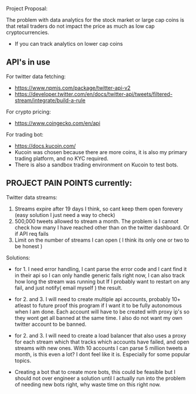 
Project Proposal:

The problem with data analytics for the stock market or large cap coins is that retail traders do not impact the price as much as low cap cryptocurrencies.
- If you can track analytics on lower cap coins



## API's in use
For twitter data fetching:
- https://www.npmjs.com/package/twitter-api-v2
- https://developer.twitter.com/en/docs/twitter-api/tweets/filtered-stream/integrate/build-a-rule

For crypto pricing:
- https://www.coingecko.com/en/api

For trading bot:
- https://docs.kucoin.com/
- Kucoin was chosen because there are more coins, it is also my primary trading platform, and no KYC required.
- There is also a sandbox trading environment on Kucoin to test bots.


## PROJECT PAIN POINTS currently:

Twitter data streams:
1. Streams expire after 19 days I think, so cant keep them open forevery (easy solution I just need a way to check)
2. 500,000 tweets allowed to stream a month. The problem is I cannot check how many I have reached other than on the twitter dashboard. Or if API req fails
3. Limit on the number of streams I can open ( I think its only one or two to be honest )


Solutions:
- for 1. I need error handling, I cant parse the error code and I cant find it in their api so I can only handle generic fails right now, I can also track how long the stream was running but If I probably want to restart on any fail, and just notify( email myself ) the result.

- for 2. and 3. I will need to create multiple api accounts, probably 10+ atleast to future proof this program if I want it to be fully autonomous when I am done. Each account will have to be created with proxy ip's so they wont get all banned at the same time. I also do not want my own twitter account to be banned.

- for 2. and 3. I will need to create a load balancer that also uses a proxy for each stream  which  that tracks which accounts have failed, and open streams with new ones. With 10 accounts I can parse 5 million tweets a month, is this even a lot? I dont feel like it is. Especially for some popular topics.

- Creating a bot that to create more bots, this could be feasible but I should not over engineer a solution until I actually run into the problem of needing new bots right, why waste time on this right now.



